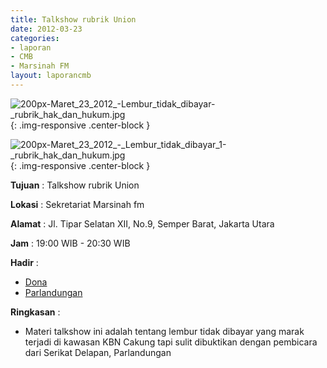 ```yaml
---
title: Talkshow rubrik Union
date: 2012-03-23
categories:
- laporan
- CMB
- Marsinah FM
layout: laporancmb
---
```


![200px-Maret_23_2012_-_Lembur_tidak_dibayar_-_rubrik_hak_dan_hukum.jpg](/uploads/200px-Maret_23_2012_-_Lembur_tidak_dibayar_-_rubrik_hak_dan_hukum.jpg){: .img-responsive .center-block }

![200px-Maret_23_2012_-_Lembur_tidak_dibayar_1-_rubrik_hak_dan_hukum.jpg](/uploads/200px-Maret_23_2012_-_Lembur_tidak_dibayar_1-_rubrik_hak_dan_hukum.jpg){: .img-responsive .center-block }


**Tujuan** : Talkshow rubrik Union

**Lokasi** : Sekretariat Marsinah fm

**Alamat** : Jl. Tipar Selatan XII, No.9, Semper Barat, Jakarta Utara

**Jam** : 19:00 WIB - 20:30 WIB

**Hadir** : 
* [Dona](http://wiki.ciptamedia.org/wiki/Dona)
* [Parlandungan](http://wiki.ciptamedia.org/wiki/Parlandungan)

**Ringkasan** : 
* Materi talkshow ini adalah tentang lembur tidak dibayar yang marak terjadi di kawasan KBN Cakung tapi sulit dibuktikan dengan pembicara dari Serikat Delapan, Parlandungan
